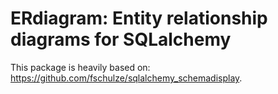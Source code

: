 # ERdiagram: Entity relationship diagrams for SQLalchemy

This package is heavily based on: https://github.com/fschulze/sqlalchemy_schemadisplay.

